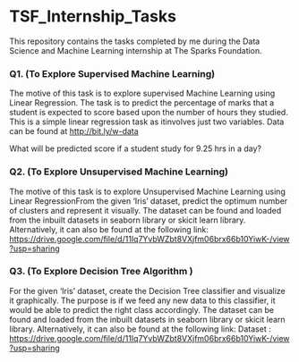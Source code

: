 # TSF_Internship_Tasks
This repository contains the tasks completed by me during the Data Science and Machine Learning internship at The Sparks Foundation.

### Q1. (To Explore Supervised Machine Learning)
The motive of this task is to explore supervised Machine Learning using Linear Regression. The task is to predict the percentage of marks that a student is expected to
score based upon the number of hours they studied. This is a simple linear regression task as itinvolves just two variables. Data can be found at http://bit.ly/w-data

What will be predicted score if a student study for 9.25 hrs in a day?

### Q2. (To Explore Unsupervised Machine Learning)
The motive of this task is to explore Unsupervised Machine Learning using Linear RegressionFrom the given ‘Iris’ dataset, predict the optimum number of clusters and represent it visually. The dataset can be found and loaded from the inbuilt datasets in seaborn library or skicit learn library. Alternatively, it can also be found at the following link:
https://drive.google.com/file/d/11Iq7YvbWZbt8VXjfm06brx66b10YiwK-/view?usp=sharing

### Q3. (To Explore Decision Tree Algorithm )
For the given ‘Iris’ dataset, create the Decision Tree classifier and visualize it graphically. The purpose is if we feed any new data to this classifier, it would be able to predict the right class accordingly. The dataset can be found and loaded from the inbuilt datasets in seaborn library or skicit learn library. Alternatively, it can also be found at the following link:
Dataset : https://drive.google.com/file/d/11Iq7YvbWZbt8VXjfm06brx66b10YiwK-/view?usp=sharing
